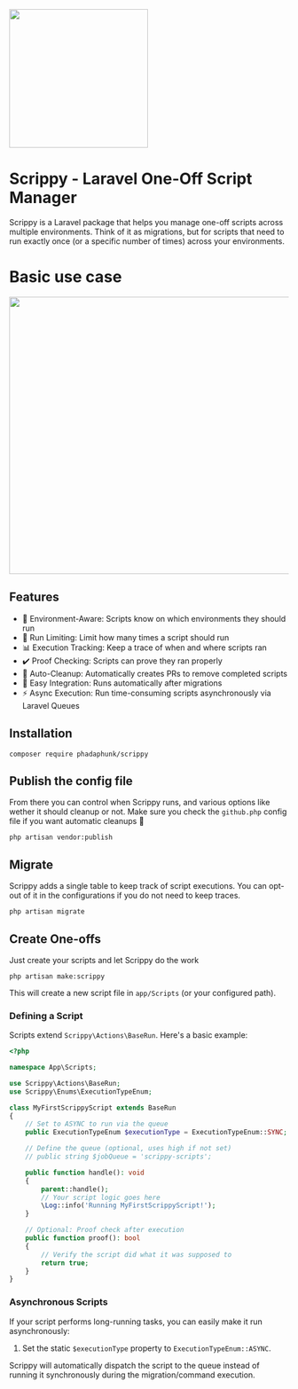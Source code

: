 <img src="https://github.com/user-attachments/assets/689beb98-7175-4d30-8235-d89c629c0496" width="250" height="250">



# Scrippy - Laravel One-Off Script Manager

Scrippy is a Laravel package that helps you manage one-off scripts across multiple environments. Think of it as migrations, but for scripts that need to run exactly once (or a specific number of times) across your environments.


# Basic use case
<img  alt="" src="https://github.com/user-attachments/assets/04d9bb01-1bf7-4025-91d4-433cce7903fb" width="800" height="500" />



## Features

* 🚀 Environment-Aware: Scripts know on which environments they should run
* 🔄 Run Limiting: Limit how many times a script should run
* 📊 Execution Tracking: Keep a trace of when and where scripts ran
* ✔️ Proof Checking: Scripts can prove they ran properly
* 🤖 Auto-Cleanup: Automatically creates PRs to remove completed scripts
* 🔌 Easy Integration: Runs automatically after migrations
* ⚡ Async Execution: Run time-consuming scripts asynchronously via Laravel Queues

## Installation
```
composer require phadaphunk/scrippy
```

## Publish the config file

From there you can control when Scrippy runs, and various options like wether it should cleanup or not.
Make sure you check the `github.php` config file if you want automatic cleanups 🧹


```
php artisan vendor:publish
```


## Migrate

Scrippy adds a single table to keep track of script executions. You can opt-out of it in the configurations if you do not need to keep traces.

```
php artisan migrate
```

## Create One-offs

Just create your scripts and let Scrippy do the work

```
php artisan make:scrippy
```

This will create a new script file in `app/Scripts` (or your configured path). 

### Defining a Script

Scripts extend `Scrippy\Actions\BaseRun`. Here's a basic example:

```php
<?php

namespace App\Scripts;

use Scrippy\Actions\BaseRun;
use Scrippy\Enums\ExecutionTypeEnum;

class MyFirstScrippyScript extends BaseRun
{
    // Set to ASYNC to run via the queue
    public ExecutionTypeEnum $executionType = ExecutionTypeEnum::SYNC; 

    // Define the queue (optional, uses high if not set)
    // public string $jobQueue = 'scrippy-scripts';

    public function handle(): void
    {
        parent::handle();
        // Your script logic goes here
        \Log::info('Running MyFirstScrippyScript!');
    }

    // Optional: Proof check after execution
    public function proof(): bool
    {
        // Verify the script did what it was supposed to
        return true; 
    }
}
```

### Asynchronous Scripts

If your script performs long-running tasks, you can easily make it run asynchronously:

1.  Set the static `$executionType` property to `ExecutionTypeEnum::ASYNC`.

Scrippy will automatically dispatch the script to the queue instead of running it synchronously during the migration/command execution.

